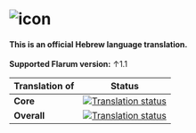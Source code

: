 # ![icon](https://user-images.githubusercontent.com/7271244/138716218-52800239-7b1f-42d8-b923-275bc20c58ef.png)  



#### This is an official Hebrew language translation.

**Supported Flarum version:** &uarr;1.1

|Translation of| Status|
|--------------|-------|
|**Core**| [![Translation status](https://weblate.rob006.net/widgets/flarum/he/core/svg-badge.svg)](https://weblate.rob006.net/engage/flarum/he/)|
|**Overall**|<a href="https://weblate.rob006.net/engage/flarum/he/"><img src="https://weblate.rob006.net/widgets/flarum/he/svg-badge.svg" alt="Translation status" /></a>|

